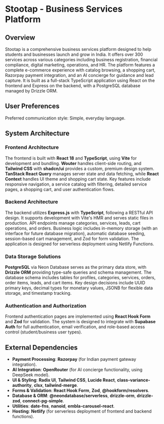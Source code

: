 # Stootap - Business Services Platform

## Overview

Stootap is a comprehensive business services platform designed to help students and businesses launch and grow in India. It offers over 300 services across various categories including business registration, financial compliance, digital marketing, operations, and HR. The platform features a complete e-commerce experience with catalog browsing, a shopping cart, Razorpay payment integration, and an AI concierge for guidance and lead capture. It is built as a full-stack TypeScript application using React on the frontend and Express on the backend, with a PostgreSQL database managed by Drizzle ORM.

## User Preferences

Preferred communication style: Simple, everyday language.

## System Architecture

### Frontend Architecture

The frontend is built with **React 18** and **TypeScript**, using **Vite** for development and bundling. **Wouter** handles client-side routing, and **Tailwind CSS** with **shadcn/ui** provides a custom, premium design system. **TanStack React Query** manages server state and data fetching, while **React Context** handles UI theme and shopping cart state. Key features include responsive navigation, a service catalog with filtering, detailed service pages, a shopping cart, and user authentication flows.

### Backend Architecture

The backend utilizes **Express.js** with **TypeScript**, following a RESTful API design. It supports development with Vite's HMR and serves static files in production. API endpoints manage categories, services, leads, cart operations, and orders. Business logic includes in-memory storage (with an interface for future database migration), automatic database seeding, session-based cart management, and Zod for form validation. The application is designed for serverless deployment using Netlify Functions.

### Data Storage Solutions

**PostgreSQL** via Neon Database serves as the primary data store, with **Drizzle ORM** providing type-safe queries and schema management. The database schema includes tables for profiles, categories, services, orders, order items, leads, and cart items. Key design decisions include UUID primary keys, decimal types for monetary values, JSONB for flexible data storage, and timestamp tracking.

### Authentication and Authorization

Frontend authentication pages are implemented using **React Hook Form** and **Zod** for validation. The system is designed to integrate with **Supabase Auth** for full authentication, email verification, and role-based access control (student/business user types).

## External Dependencies

-   **Payment Processing**: **Razorpay** (for Indian payment gateway integration).
-   **AI Integration**: **OpenRouter** (for AI concierge functionality, using DeepSeek model).
-   **UI & Styling**: **Radix UI**, **Tailwind CSS**, **Lucide React**, **class-variance-authority**, **clsx**, **tailwind-merge**.
-   **Forms & Validation**: **React Hook Form**, **Zod**, **@hookform/resolvers**.
-   **Database & ORM**: **@neondatabase/serverless**, **drizzle-orm**, **drizzle-zod**, **connect-pg-simple**.
-   **Utilities**: **date-fns**, **nanoid**, **embla-carousel-react**.
-   **Hosting**: **Netlify** (for serverless deployment of frontend and backend functions).